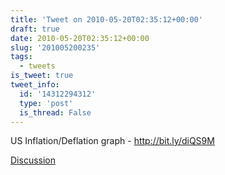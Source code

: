 ```yaml
---
title: 'Tweet on 2010-05-20T02:35:12+00:00'
draft: true
date: 2010-05-20T02:35:12+00:00
slug: '201005200235'
tags:
  - tweets
is_tweet: true
tweet_info:
  id: '14312294312'
  type: 'post'
  is_thread: False
---
```




US Inflation/Deflation graph - http://bit.ly/diQS9M

[Discussion](https://x.com/sytelus/status/14312294312)
